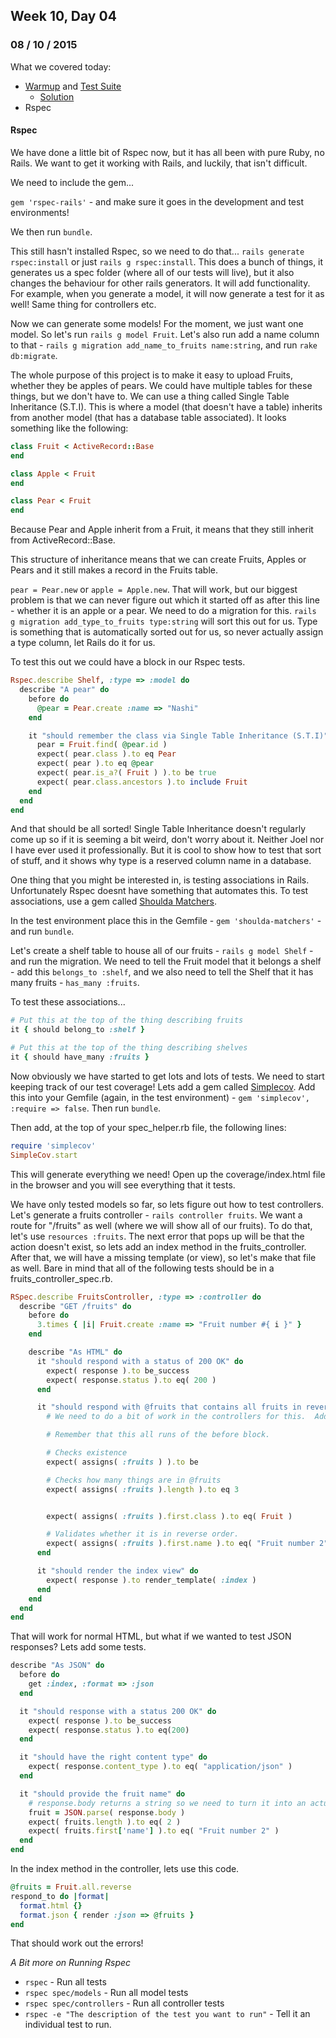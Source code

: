 ## Week 10, Day 04
### 08 / 10 / 2015

What we covered today:
- [Warmup](https://gist.github.com/ga-wolf/27360727e8866594e3a4) and [Test Suite](https://gist.github.com/ga-wolf/7c38ba73f2a7786e1637)
  + [Solution](https://github.com/ga-wolf/WDI10-Homework/tree/master/warmup-exercises/week_10/wordy_calculator)
- Rspec

#### Rspec

We have done a little bit of Rspec now, but it has all been with pure Ruby, no Rails.  We want to get it working with Rails, and luckily, that isn't difficult.

We need to include the gem...

` gem 'rspec-rails' ` - and make sure it goes in the development and test environments!

We then run ` bundle `.

This still hasn't installed Rspec, so we need to do that... ` rails generate rspec:install ` or just ` rails g rspec:install `.  This does a bunch of things, it generates us a spec folder (where all of our tests will live), but it also changes the behaviour for other rails generators.  It will add functionality.  For example, when you generate a model, it will now generate a test for it as well!  Same thing for controllers etc.

Now we can generate some models!  For the moment, we just want one model.  So let's run ` rails g model Fruit `.  Let's also run add a name column to that - ` rails g migration add_name_to_fruits name:string `, and run ` rake db:migrate `.

The whole purpose of this project is to make it easy to upload Fruits, whether they be apples of pears.  We could have multiple tables for these things, but we don't have to.  We can use a thing called Single Table Inheritance (S.T.I).  This is where a model (that doesn't have a table) inherits from another model (that has a database table associated).  It looks something like the following:

```rb
class Fruit < ActiveRecord::Base
end

class Apple < Fruit
end

class Pear < Fruit
end
```

Because Pear and Apple inherit from a Fruit, it means that they still inherit from ActiveRecord::Base.

This structure of inheritance means that we can create Fruits, Apples or Pears and it still makes a record in the Fruits table.

` pear = Pear.new ` or ` apple = Apple.new `.  That will work, but our biggest problem is that we can never figure out which it started off as after this line - whether it is an apple or a pear.  We need to do a migration for this.  ` rails g migration add_type_to_fruits type:string ` will sort this out for us. Type is something that is automatically sorted out for us, so never actually assign a type column, let Rails do it for us.

To test this out we could have a block in our Rspec tests.

```rb
Rspec.describe Shelf, :type => :model do
  describe "A pear" do
    before do
      @pear = Pear.create :name => "Nashi"
    end

    it "should remember the class via Single Table Inheritance (S.T.I)" do
      pear = Fruit.find( @pear.id )
      expect( pear.class ).to eq Pear
      expect( pear ).to eq @pear
      expect( pear.is_a?( Fruit ) ).to be true
      expect( pear.class.ancestors ).to include Fruit
    end
  end
end
```

And that should be all sorted!  Single Table Inheritance doesn't regularly come up so if it is seeming a bit weird, don't worry about it.  Neither Joel nor I have ever used it professionally.  But it is cool to show how to test that sort of stuff, and it shows why type is a reserved column name in a database.

One thing that you might be interested in, is testing associations in Rails.  Unfortunately Rspec doesnt have something that automates this.  To test associations, use a gem called [Shoulda Matchers](https://github.com/thoughtbot/shoulda-matchers).

In the test environment place this in the Gemfile - ` gem 'shoulda-matchers' ` - and run ` bundle `.

Let's create a shelf table to house all of our fruits - ` rails g model Shelf ` - and run the migration.  We need to tell the Fruit model that it belongs a shelf - add this ` belongs_to :shelf `, and we also need to tell the Shelf that it has many fruits - ` has_many :fruits `.

To test these associations...

```rb
# Put this at the top of the thing describing fruits
it { should belong_to :shelf }

# Put this at the top of the thing describing shelves
it { should have_many :fruits }
```

Now obviously we have started to get lots and lots of tests.  We need to start keeping track of our test coverage!  Lets add a gem called [Simplecov](https://github.com/colszowka/simplecov).  Add this into your Gemfile (again, in the test environment) - ` gem 'simplecov', :require => false `.  Then run ` bundle `.

Then add, at the top of your spec_helper.rb file, the following lines:

```rb
require 'simplecov'
SimpleCov.start
```

This will generate everything we need!  Open up the coverage/index.html file in the browser and you will see everything that it tests.

We have only tested models so far, so lets figure out how to test controllers.  Let's generate a fruits controller - ` rails controller fruits `.  We want a route for "/fruits" as well (where we will show all of our fruits).  To do that, let's use ` resources :fruits `.  The next error that pops up will be that the action doesn't exist, so lets add an index method in the fruits_controller.  After that, we will have a missing template (or view), so let's make that file as well.  Bare in mind that all of the following tests should be in a fruits_controller_spec.rb.

```rb
RSpec.describe FruitsController, :type => :controller do
  describe "GET /fruits" do
    before do
      3.times { |i| Fruit.create :name => "Fruit number #{ i }" }
    end

    describe "As HTML" do
      it "should respond with a status of 200 OK" do
        expect( response ).to be_success
        expect( response.status ).to eq( 200 )
      end

      it "should respond with @fruits that contains all fruits in reverse order" do
        # We need to do a bit of work in the controllers for this.  Add @fruits = Fruit.all.reverse into the index method.

        # Remember that this all runs of the before block.

        # Checks existence
        expect( assigns( :fruits ) ).to be

        # Checks how many things are in @fruits
        expect( assigns( :fruits ).length ).to eq 3


        expect( assigns( :fruits ).first.class ).to eq( Fruit )

        # Validates whether it is in reverse order.
        expect( assigns( :fruits ).first.name ).to eq( "Fruit number 2" )
      end

      it "should render the index view" do
        expect( response ).to render_template( :index )
      end
    end
  end
end
```

That will work for normal HTML, but what if we wanted to test JSON responses?  Lets add some tests.

```rb
describe "As JSON" do
  before do
    get :index, :format => :json
  end

  it "should response with a status 200 OK" do
    expect( response ).to be_success
    expect( response.status ).to eq(200)
  end

  it "should have the right content type" do
    expect( response.content_type ).to eq( "application/json" )
  end

  it "should provide the fruit name" do
    # response.body returns a string so we need to turn it into an actual object
    fruit = JSON.parse( response.body )
    expect( fruits.length ).to eq( 2 )
    expect( fruits.first['name'] ).to eq( "Fruit number 2" )
  end
end
```

In the index method in the controller, lets use this code.

```rb
@fruits = Fruit.all.reverse
respond_to do |format|
  format.html {}
  format.json { render :json => @fruits }
end
```

That should work out the errors!

_A Bit more on Running Rspec_

- ` rspec ` - Run all tests
- ` rspec spec/models ` - Run all model tests
- ` rspec spec/controllers ` - Run all controller tests
- ` rspec -e "The description of the test you want to run" ` - Tell it an individual test to run.